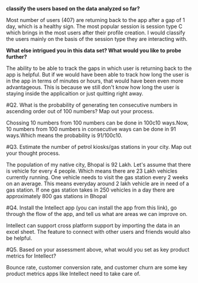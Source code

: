 **classify the users based on the data analyzed so far?**

  Most number of users (407) are returning back to the app after a gap of 1 day, which is a healthy sign. The most popular session is session type C which brings in the most users after their profile creation. I would classify the users mainly on the basis of the session type they are interacting with. 

**What else intrigued you in this data set? What would you like to probe further?**

  The ability to be able to track the gaps in which user is returning back to the app is helpful. But if we would have been able to track how long the user is in the app in terms of minutes or hours, that would have been even more advantageous. This is because we still don't know how long the user is staying inside the applicaition or just quitting right away.
  
#Q2. What is the probability of generating ten consecutive numbers in ascending order out of 100 numbers? Map out your process.

  Chossing 10 numbers from 100 numbers can be done in 100c10 ways.Now, 10 numbers from 100 numbers in consecutive ways can be done in 91 ways.Which means the probability is 91/100c10.

#Q3. Estimate the number of petrol kiosks/gas stations in your city. Map out your thought process.

  The population of my native city, Bhopal is 92 Lakh. Let's assume that there is vehicle for every 4 people. Which means there are 23 Lakh vehicles currently running. One vehicle needs to visit the gas station every 2 weeks on an average. This means everyday around 2 lakh vehicle are in need of a gas station. If one gas station takes in 250 vehicles in a day there are approximately 800 gas stations in Bhopal
 
#Q4. Install the Intellect app (you can install the app from this link), go through the flow of the app, and tell us what are areas we can improve on.

  Intellect can support cross platform support by importing the data in an excel sheet. The feature to connect with other users and friends would also be helpful.
  
#Q5. Based on your assessment above, what would you set as key product metrics for Intellect?

  Bounce rate, customer conversion rate, and customer churn are some key product metrics apps like Intellect need to take care of.
